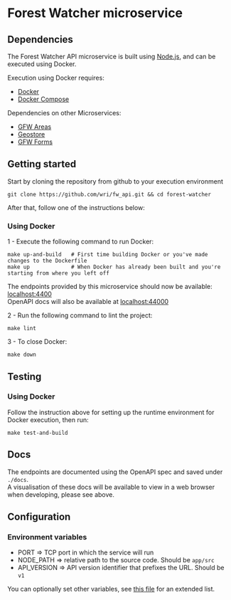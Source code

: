 # Forest Watcher microservice

## Dependencies

The Forest Watcher API microservice is built using [Node.js](https://nodejs.org/en/), and can be executed using Docker.

Execution using Docker requires:
- [Docker](https://www.docker.com/)
- [Docker Compose](https://docs.docker.com/compose/)

Dependencies on other Microservices:
- [GFW Areas](https://github.com/gfw-api/gfw-area)
- [Geostore](https://github.com/gfw-api/gfw-geostore-api)
- [GFW Forms](https://github.com/wri/fw_forms)

## Getting started

Start by cloning the repository from github to your execution environment

```
git clone https://github.com/wri/fw_api.git && cd forest-watcher
```

After that, follow one of the instructions below:

### Using Docker

1 - Execute the following command to run Docker:

```shell
make up-and-build   # First time building Docker or you've made changes to the Dockerfile
make up             # When Docker has already been built and you're starting from where you left off
```

The endpoints provided by this microservice should now be available: 
[localhost:4400](http://localhost:4400)\
OpenAPI docs will also be available at [localhost:44000](http://localhost:44000)

2 - Run the following command to lint the project:

```shell
make lint
```

3 - To close Docker:

```shell
make down
```

## Testing

### Using Docker

Follow the instruction above for setting up the runtime environment for Docker execution, then run:
```shell
make test-and-build
```

## Docs

The endpoints are documented using the OpenAPI spec and saved under `./docs`.\
A visualisation of these docs will be available to view in a web browser 
when developing, please see above.

## Configuration

### Environment variables

- PORT => TCP port in which the service will run
- NODE_PATH => relative path to the source code. Should be `app/src`
- API_VERSION => API version identifier that prefixes the URL. Should be `v1`

You can optionally set other variables, see [this file](config/custom-environment-variables.json) for an extended list.
